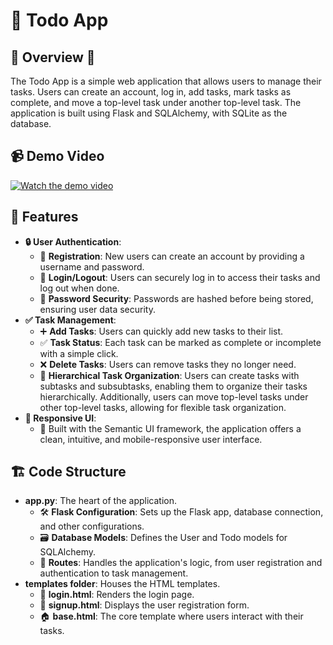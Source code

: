 # 📝 Todo App


## 🌟 Overview 🌟
The Todo App is a simple web application that allows users to manage their tasks. Users can create an account, log in, add tasks, mark tasks as complete, and move a top-level task under another top-level task. The application is built using Flask and SQLAlchemy, with SQLite as the database.


## 📹 Demo Video
[![Watch the demo video](https://cdn.loom.com/sessions/thumbnails/f9a243ded85a4c5f839672afc68b5172-00001)](https://www.loom.com/share/f9a243ded85a4c5f839672afc68b5172)


## 🚀 Features
- **🔒 User Authentication**:
  - 🎉 **Registration**: New users can create an account by providing a username and password.
  - 🚪 **Login/Logout**: Users can securely log in to access their tasks and log out when done.
  - 🔐 **Password Security**: Passwords are hashed before being stored, ensuring user data security.
- **✅ Task Management**:
  - ➕ **Add Tasks**: Users can quickly add new tasks to their list.
  - ✅ **Task Status**: Each task can be marked as complete or incomplete with a simple click.
  - ❌ **Delete Tasks**: Users can remove tasks they no longer need.
  - 🌳 **Hierarchical Task Organization**: Users can create tasks with subtasks and subsubtasks, enabling them to organize their tasks hierarchically. Additionally, users can move top-level tasks under other top-level tasks, allowing for flexible task organization.
- **📱 Responsive UI**:
  - 🎨 Built with the Semantic UI framework, the application offers a clean, intuitive, and mobile-responsive user interface.


## 🏗️ Code Structure
- **app.py**: The heart of the application.
  - 🛠️ **Flask Configuration**: Sets up the Flask app, database connection, and other configurations.
  - 🗃️ **Database Models**: Defines the User and Todo models for SQLAlchemy.
  - 🚦 **Routes**: Handles the application's logic, from user registration and authentication to task management.
- **templates folder**: Houses the HTML templates.
  - 📄 **login.html**: Renders the login page.
  - 📝 **signup.html**: Displays the user registration form.
  - 🏠 **base.html**: The core template where users interact with their tasks.
